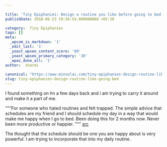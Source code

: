 ```yaml
---
 
title: 'Tiny Epiphanies: Design a routine you like before going to bed'
publishDate: 2018-06-23 19:36:54.000000000 +05:30

category:  Tiny Epiphanies
tags: []
meta:
  _wpcom_is_markdown: '1'
  _edit_last: '1'
  _yoast_wpseo_content_score: '60'
  _yoast_wpseo_primary_category: '30'
  _wpas_done_all: '1'
author:  sharmi
 
canonical: "https://www.minvolai.com/tiny-epiphanies-design-routine-like-going-bed/"
slug: tiny-epiphanies-design-routine-like-going-bed
---
```

<p>I found something on hn a few days back and i am trying to carry it around and make it a part of me.</p>
<p>"""For someone who hated routines and felt trapped. The simple advice that schedules are my friend and I should schedule my day in a way that would make me happy when I go to bed. Been doing this for 2 months now. Never been more productive or happier. """ <a href="https://news.ycombinator.com/item?id=17159515">src</a></p>
<p>The thought that the schedule should be one you are happy about is very powerful. I am trying to incorporate that into my daily routine.</p>
